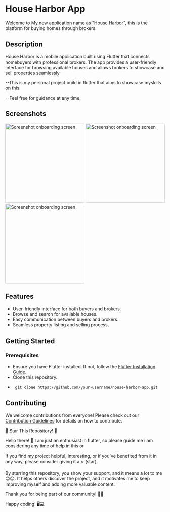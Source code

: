 # House Harbor App

Welcome to My new application name as "House Harbor", this is the platform for buying homes through brokers.

## Description

House Harbor is a mobile application built using Flutter that connects homebuyers with professional brokers. The app provides a user-friendly interface for browsing available houses and allows brokers to showcase and sell properties seamlessly.

--This is my personal project build in flutter that aims to showcase myskills on this.

--Feel free for guidance at any time. 

## Screenshots

<img src="https://github.com/Amitkumarkoli/House_Harbor/assets/113758099/3159e4b6-c696-4e40-9f42-7fa6bd6ef581" alt="Screenshot onboarding screen" style="width: 250px;">
<img src="https://github.com/Amitkumarkoli/House_Harbor/assets/113758099/8743d37a-5c68-4ead-a741-90274f7115b5" alt="Screenshot onboarding screen" style="width: 250px;">
<img src="https://github.com/Amitkumarkoli/House_Harbor/assets/113758099/dc855ae7-a5c4-482c-b316-11672a94aeda" alt="Screenshot onboarding screen" style="width: 250px;">

## Features

- User-friendly interface for both buyers and brokers.
- Browse and search for available houses.
- Easy communication between buyers and brokers.
- Seamless property listing and selling process.

## Getting Started

### Prerequisites

- Ensure you have Flutter installed. If not, follow the [Flutter Installation Guide](https://flutter.dev/docs/get-started/install).
- Clone this repository.
- ```
   git clone https://github.com/your-username/house-harbor-app.git

## Contributing

We welcome contributions from everyone! Please check out our [Contribution Guidelines](https://github.com/Amitkumarkoli/House_Harbor/blob/master/CONTRIBUTING.md) for details on how to contribute.



🌟 Star This Repository! 🌟

Hello there! 👋 I am just an enthusiast in flutter, so please guide me i am considering any time of help in this or 

If you find my project helpful, interesting, or if you've benefited from it in any way, please consider giving it a ⭐️ (star).

By starring this repository, you show your support, and it means a lot to me 😊😊. It helps others discover the project, and it motivates me to keep improving myself and adding more valuable content.

Thank you for being part of our community! 🚀✨

Happy coding! 🖥️💻
